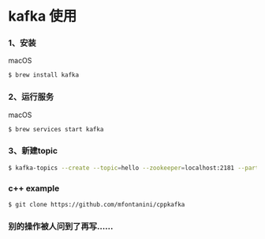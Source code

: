 # kafka 使用

### 1、安装
macOS
```bash
$ brew install kafka
```

### 2、运行服务
macOS
```bash
$ brew services start kafka
```

### 3、新建topic
```bash
$ kafka-topics --create --topic=hello --zookeeper=localhost:2181 --partitions=1 --replication-factor=1
```


### c++ example
```bash
$ git clone https://github.com/mfontanini/cppkafka
```


### 别的操作被人问到了再写……

